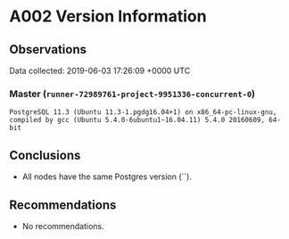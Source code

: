 # A002 Version Information #

## Observations ##
Data collected: 2019-06-03 17:26:09 +0000 UTC  



### Master (`runner-72989761-project-9951336-concurrent-0`) ###

```
PostgreSQL 11.3 (Ubuntu 11.3-1.pgdg16.04+1) on x86_64-pc-linux-gnu, compiled by gcc (Ubuntu 5.4.0-6ubuntu1~16.04.11) 5.4.0 20160609, 64-bit
```






## Conclusions ##
- All nodes have the same Postgres version (``).  




## Recommendations ##
- No recommendations.  




